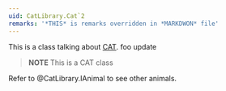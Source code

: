 ```yaml
---
uid: CatLibrary.Cat`2
remarks: '*THIS* is remarks overridden in *MARKDWON* file'
---
```


This is a class talking about [CAT](https://en.wikipedia.org/wiki/Cat).
foo update
>**NOTE**
> This is a CAT class
>

Refer to @CatLibrary.IAnimal to see other animals.
